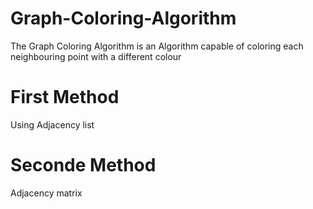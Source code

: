 # Graph-Coloring-Algorithm

The Graph Coloring Algorithm is an Algorithm capable of 
coloring each neighbouring point with a different colour


# First Method

Using Adjacency list


# Seconde Method 

Adjacency matrix
